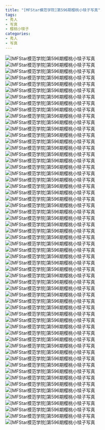 ```yaml
---
title: "[MFStar模范学院]第596期樱桃小犊子写真"
tags: 
- 秀人
- 写真
- 樱桃小犊子
categories:
- 秀人
- 写真
---
```


![[MFStar模范学院]第596期樱桃小犊子写真](https://img.ilovese.xyz/1734719197024.webp)
![[MFStar模范学院]第596期樱桃小犊子写真](https://img.ilovese.xyz/1734719198455.webp)
![[MFStar模范学院]第596期樱桃小犊子写真](https://img.ilovese.xyz/1734719200238.webp)
![[MFStar模范学院]第596期樱桃小犊子写真](https://img.ilovese.xyz/1734719201454.webp)
![[MFStar模范学院]第596期樱桃小犊子写真](https://img.ilovese.xyz/1734719202651.webp)
![[MFStar模范学院]第596期樱桃小犊子写真](https://img.ilovese.xyz/1734719204229.webp)
![[MFStar模范学院]第596期樱桃小犊子写真](https://img.ilovese.xyz/1734719205714.webp)
![[MFStar模范学院]第596期樱桃小犊子写真](https://img.ilovese.xyz/1734719207396.webp)
![[MFStar模范学院]第596期樱桃小犊子写真](https://img.ilovese.xyz/1734719208603.webp)
![[MFStar模范学院]第596期樱桃小犊子写真](https://img.ilovese.xyz/1734719209889.webp)
![[MFStar模范学院]第596期樱桃小犊子写真](https://img.ilovese.xyz/1734719211681.webp)
![[MFStar模范学院]第596期樱桃小犊子写真](https://img.ilovese.xyz/1734719213379.webp)
![[MFStar模范学院]第596期樱桃小犊子写真](https://img.ilovese.xyz/1734719214684.webp)
![[MFStar模范学院]第596期樱桃小犊子写真](https://img.ilovese.xyz/1734719216006.webp)
![[MFStar模范学院]第596期樱桃小犊子写真](https://img.ilovese.xyz/1734719217648.webp)
![[MFStar模范学院]第596期樱桃小犊子写真](https://img.ilovese.xyz/1734719218917.webp)
![[MFStar模范学院]第596期樱桃小犊子写真](https://img.ilovese.xyz/1734719220175.webp)
![[MFStar模范学院]第596期樱桃小犊子写真](https://img.ilovese.xyz/1734719221941.webp)
![[MFStar模范学院]第596期樱桃小犊子写真](https://img.ilovese.xyz/1734719223420.webp)
![[MFStar模范学院]第596期樱桃小犊子写真](https://img.ilovese.xyz/1734719224810.webp)
![[MFStar模范学院]第596期樱桃小犊子写真](https://img.ilovese.xyz/1734719226076.webp)
![[MFStar模范学院]第596期樱桃小犊子写真](https://img.ilovese.xyz/1734719227292.webp)
![[MFStar模范学院]第596期樱桃小犊子写真](https://img.ilovese.xyz/1734719228650.webp)
![[MFStar模范学院]第596期樱桃小犊子写真](https://img.ilovese.xyz/1734719229891.webp)
![[MFStar模范学院]第596期樱桃小犊子写真](https://img.ilovese.xyz/1734719231525.webp)
![[MFStar模范学院]第596期樱桃小犊子写真](https://img.ilovese.xyz/1734719232977.webp)
![[MFStar模范学院]第596期樱桃小犊子写真](https://img.ilovese.xyz/1734719234456.webp)
![[MFStar模范学院]第596期樱桃小犊子写真](https://img.ilovese.xyz/1734719235647.webp)
![[MFStar模范学院]第596期樱桃小犊子写真](https://img.ilovese.xyz/1734719237284.webp)
![[MFStar模范学院]第596期樱桃小犊子写真](https://img.ilovese.xyz/1734719238530.webp)
![[MFStar模范学院]第596期樱桃小犊子写真](https://img.ilovese.xyz/1734719239794.webp)
![[MFStar模范学院]第596期樱桃小犊子写真](https://img.ilovese.xyz/1734719241486.webp)
![[MFStar模范学院]第596期樱桃小犊子写真](https://img.ilovese.xyz/1734719242770.webp)
![[MFStar模范学院]第596期樱桃小犊子写真](https://img.ilovese.xyz/1734719244303.webp)
![[MFStar模范学院]第596期樱桃小犊子写真](https://img.ilovese.xyz/1734719245564.webp)
![[MFStar模范学院]第596期樱桃小犊子写真](https://img.ilovese.xyz/1734719246949.webp)
![[MFStar模范学院]第596期樱桃小犊子写真](https://img.ilovese.xyz/1734719248211.webp)
![[MFStar模范学院]第596期樱桃小犊子写真](https://img.ilovese.xyz/1734719249433.webp)
![[MFStar模范学院]第596期樱桃小犊子写真](https://img.ilovese.xyz/1734719250868.webp)
![[MFStar模范学院]第596期樱桃小犊子写真](https://img.ilovese.xyz/1734719252292.webp)
![[MFStar模范学院]第596期樱桃小犊子写真](https://img.ilovese.xyz/1734719254143.webp)
![[MFStar模范学院]第596期樱桃小犊子写真](https://img.ilovese.xyz/1734719255471.webp)
![[MFStar模范学院]第596期樱桃小犊子写真](https://img.ilovese.xyz/1734719256725.webp)
![[MFStar模范学院]第596期樱桃小犊子写真](https://img.ilovese.xyz/1734719258405.webp)
![[MFStar模范学院]第596期樱桃小犊子写真](https://img.ilovese.xyz/1734719259687.webp)
![[MFStar模范学院]第596期樱桃小犊子写真](https://img.ilovese.xyz/1734719260935.webp)
![[MFStar模范学院]第596期樱桃小犊子写真](https://img.ilovese.xyz/1734719262281.webp)
![[MFStar模范学院]第596期樱桃小犊子写真](https://img.ilovese.xyz/1734719263479.webp)
![[MFStar模范学院]第596期樱桃小犊子写真](https://img.ilovese.xyz/1734719265347.webp)
![[MFStar模范学院]第596期樱桃小犊子写真](https://img.ilovese.xyz/1734719267098.webp)
![[MFStar模范学院]第596期樱桃小犊子写真](https://img.ilovese.xyz/1734719268874.webp)
![[MFStar模范学院]第596期樱桃小犊子写真](https://img.ilovese.xyz/1734719270744.webp)
![[MFStar模范学院]第596期樱桃小犊子写真](https://img.ilovese.xyz/1734719272625.webp)
![[MFStar模范学院]第596期樱桃小犊子写真](https://img.ilovese.xyz/1734719274354.webp)
![[MFStar模范学院]第596期樱桃小犊子写真](https://img.ilovese.xyz/1734719275636.webp)
![[MFStar模范学院]第596期樱桃小犊子写真](https://img.ilovese.xyz/1734719277306.webp)
![[MFStar模范学院]第596期樱桃小犊子写真](https://img.ilovese.xyz/1734719278531.webp)
![[MFStar模范学院]第596期樱桃小犊子写真](https://img.ilovese.xyz/1734719279957.webp)
